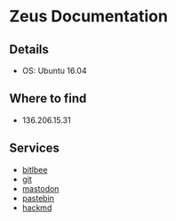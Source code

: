 # Zeus Documentation

## Details

* OS: Ubuntu 16.04

## Where to find

* 136.206.15.31

## Services

* [bitlbee](/services/bitlbee)
* [git](/services/git)
* [mastodon](/services/mastodon)
* [pastebin](/services/paste)
* [hackmd](/services/hackmd)